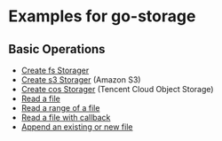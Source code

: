 # Examples for go-storage

## Basic Operations

- [Create fs Storager](new_fs.go)
- [Create s3 Storager](new_s3.go) (Amazon S3)
- [Create cos Storager](new_cos.go) (Tencent Cloud Object Storage)
- [Read a file](read.go)
- [Read a range of a file](read.go)
- [Read a file with callback](read.go)
- [Append an existing or new file](append.go)
